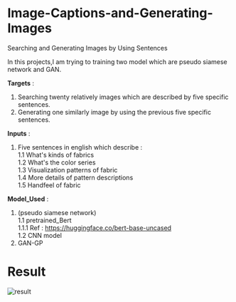 # Image-Captions-and-Generating-Images
Searching and Generating Images by Using Sentences

In this projects,I am trying to training two model which are pseudo siamese network and GAN.

**Targets** :
1. Searching twenty relatively images which are described by five specific sentences.
2. Generating one similarly image by using the previous five specific sentences.

**Inputs** :
1. Five sentences in english which describe : <br>
  1.1 What's kinds of fabrics <br>
  1.2 What's the color series  <br> 
  1.3 Visualization patterns of fabric <br>
  1.4 More details of pattern descriptions  <br>
  1.5 Handfeel of fabric

**Model_Used** : 
1. (pseudo siamese network)  <br>
  1.1 pretrained_Bert <br>
    1.1.1 Ref : https://huggingface.co/bert-base-uncased <br>
  1.2 CNN model <br>
2. GAN-GP

# Result
![result](https://user-images.githubusercontent.com/55430748/135552868-091092d9-9891-4b5a-a3d6-bceb52a6f568.png)
